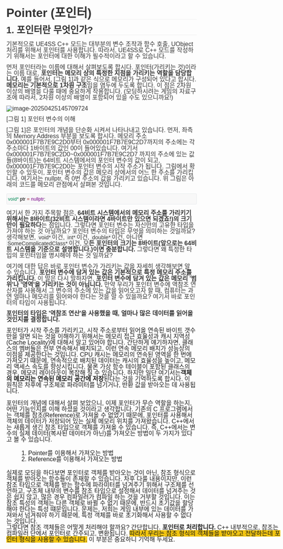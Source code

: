 <div spellcheck="false" class="md-htmlblock md-rawblock md-end-block" cid="n97" mdtype="html_block" style="min-height: 1em; margin: 0; padding: 0; line-height: 1.0; box-sizing: border-box; margin-top: 1rem; margin-bottom: 1rem; white-space: normal; position: relative; color: #333333; font-family: 'Open Sans', 'Clear Sans', 'Helvetica Neue', Helvetica, Arial, 'Segoe UI Emoji', sans-serif; font-size: 16px; font-style: normal; font-variant-ligatures: normal; font-variant-caps: normal; font-weight: 400; letter-spacing: normal; orphans: 2; text-align: start; text-indent: 0px; text-transform: none; widows: 2; word-spacing: 0px; -webkit-text-stroke-width: 0px; text-decoration-thickness: initial; text-decoration-style: initial; text-decoration-color: initial;"><span style="min-height: 1em; margin: 0; padding: 0; font-family: Helvetica,Arial,sans-serif; line-height: 1.0; box-sizing: border-box; position: absolute;"></span></div><p style="min-height: 1em; margin: 0; padding: 0; font-family: Helvetica,Arial,sans-serif; font-size: 16px; line-height: 1.0;"><span style="box-sizing: border-box; min-height: 1em; margin: 0px; padding: 0px; font-family: Helvetica, Arial, sans-serif; line-height: 1;"></span></p><p style="box-sizing: border-box; margin: 0px; padding: 0px; font-family: Helvetica, Arial, sans-serif; font-size: 16px; line-height: 1; min-height: 20px; cursor: default;" tabindex="-1"></p><h1 style="box-sizing: border-box; white-space: pre-wrap; break-after: avoid-page; break-inside: avoid; orphans: 4; font-size: 2.25em; margin: 1rem 0px; position: relative; font-weight: bold; line-height: 1.2; cursor: text; border-bottom: 1px solid rgb(238, 238, 238); min-height: 1em; padding: 0px; color: #333333; font-family: 'Open Sans', 'Clear Sans', 'Helvetica Neue', Helvetica, Arial, 'Segoe UI Emoji', sans-serif; font-style: normal; font-variant-ligatures: normal; font-variant-caps: normal; letter-spacing: normal; text-align: start; text-indent: 0px; text-transform: none; widows: 2; word-spacing: 0px; -webkit-text-stroke-width: 0px; text-decoration-thickness: initial; text-decoration-style: initial; text-decoration-color: initial;"><span style="box-sizing: border-box; min-height: 1em; margin: 0px; padding: 0px; font-family: Helvetica, Arial, sans-serif; line-height: 1;">Pointer (포인터)</span></h1><h2 style="box-sizing: border-box; white-space: pre-wrap; break-after: avoid-page; break-inside: avoid; orphans: 4; font-size: 1.75em; margin: 1rem 0px; position: relative; font-weight: bold; line-height: 1.225; cursor: text; border-bottom: 1px solid rgb(238, 238, 238); min-height: 1em; padding: 0px; color: #333333; font-family: 'Open Sans', 'Clear Sans', 'Helvetica Neue', Helvetica, Arial, 'Segoe UI Emoji', sans-serif; font-style: normal; font-variant-ligatures: normal; font-variant-caps: normal; letter-spacing: normal; text-align: start; text-indent: 0px; text-transform: none; widows: 2; word-spacing: 0px; -webkit-text-stroke-width: 0px; text-decoration-thickness: initial; text-decoration-style: initial; text-decoration-color: initial;"><span style="box-sizing: border-box; min-height: 1em; margin: 0px; padding: 0px; font-family: Helvetica, Arial, sans-serif; line-height: 1;">1. 포인터란 무엇인가?</span></h2><p style="box-sizing: border-box; line-height: inherit; orphans: 4; margin: 0.8em 0px; position: relative; min-height: 1em; padding: 0px; white-space: pre-wrap; color: #333333; font-family: 'Open Sans', 'Clear Sans', 'Helvetica Neue', Helvetica, Arial, 'Segoe UI Emoji', sans-serif; font-size: 16px; font-style: normal; font-variant-ligatures: normal; font-variant-caps: normal; font-weight: 400; letter-spacing: normal; text-align: start; text-indent: 0px; text-transform: none; widows: 2; word-spacing: 0px; -webkit-text-stroke-width: 0px; text-decoration-thickness: initial; text-decoration-style: initial; text-decoration-color: initial;"><span style="box-sizing: border-box; min-height: 1em; margin: 0px; padding: 0px; font-family: Helvetica, Arial, sans-serif; line-height: 1;">기본적으로 UE4SS C++ 모드는 대부분의 변수 조작과 함수 호출, UObject 처리를 위해서 포인터를 사용합니다. 따라서, UE4SS로 C++ 모드를 작성하기 위해서는 포인터에 대한 이해가 필수적이라고 할 수 있습니다.</span></p><p style="box-sizing: border-box; line-height: inherit; orphans: 4; margin: 0.8em 0px; position: relative; min-height: 1em; padding: 0px; white-space: pre-wrap; color: #333333; font-family: 'Open Sans', 'Clear Sans', 'Helvetica Neue', Helvetica, Arial, 'Segoe UI Emoji', sans-serif; font-size: 16px; font-style: normal; font-variant-ligatures: normal; font-variant-caps: normal; font-weight: 400; letter-spacing: normal; text-align: start; text-indent: 0px; text-transform: none; widows: 2; word-spacing: 0px; -webkit-text-stroke-width: 0px; text-decoration-thickness: initial; text-decoration-style: initial; text-decoration-color: initial;"><span style="box-sizing: border-box; min-height: 1em; margin: 0px; padding: 0px; font-family: Helvetica, Arial, sans-serif; line-height: 1;">먼저 포인터라는 이름에 대해서 살펴보도록 합시다. 포인터(가리키는 것)이라는 이름 대로, </span><strong style="box-sizing: border-box; min-height: 1em; margin: 0px; padding: 0px; font-family: Helvetica, Arial, sans-serif; line-height: 1;"><span style="box-sizing: border-box; min-height: 1em; margin: 0px; padding: 0px; font-family: Helvetica, Arial, sans-serif; line-height: 1;">포인터는 메모리 상의 특정한 지점을 가리키는 역할을 담당합니다.</span></strong><span style="box-sizing: border-box; min-height: 1em; margin: 0px; padding: 0px; font-family: Helvetica, Arial, sans-serif; line-height: 1;"> 예를 들어서, [그림 1]과 같은 식으로 메모리가 구성되어 있다고 합시다. </span><strong style="box-sizing: border-box; min-height: 1em; margin: 0px; padding: 0px; font-family: Helvetica, Arial, sans-serif; line-height: 1;"><span style="box-sizing: border-box; min-height: 1em; margin: 0px; padding: 0px; font-family: Helvetica, Arial, sans-serif; line-height: 1;">메모리는 기본적으로 1차원 구조</span></strong><span style="box-sizing: border-box; min-height: 1em; margin: 0px; padding: 0px; font-family: Helvetica, Arial, sans-serif; line-height: 1;">임을 염두에 두도록 합니다. 이 점은 2차원 이상의 배열을 다룰 때에 중요하게 작용합니다. (모딩하시려는 게임의 자료구조에 따라서, 2차원 이상의 배열이 포함되어 있을 수도 있으니까요!)</span></p><p style="box-sizing: border-box; line-height: inherit; orphans: 4; margin: 0.8em 0px; position: relative; min-height: 1em; padding: 0px; white-space: pre-wrap; color: #333333; font-family: 'Open Sans', 'Clear Sans', 'Helvetica Neue', Helvetica, Arial, 'Segoe UI Emoji', sans-serif; font-size: 16px; font-style: normal; font-variant-ligatures: normal; font-variant-caps: normal; font-weight: 400; letter-spacing: normal; text-align: start; text-indent: 0px; text-transform: none; widows: 2; word-spacing: 0px; -webkit-text-stroke-width: 0px; text-decoration-thickness: initial; text-decoration-style: initial; text-decoration-color: initial;"><span style="box-sizing: border-box; margin: 0px; padding: 0px; line-height: 1; min-width: 10px; min-height: 10px; position: relative; word-break: break-all; font-family: monospace; display: inline-block; width: 1140px;"><img alt="image-20250425145709724" src="file:///D:/_Personal%20Project/UE4SS%20C++%20Modding%20Guide/UE4SS_CPP_Modding_Guide/Basic%20C++%20Knowledge/Korean/assets/image-20250425145709724.png" data-src="file:///D:/_Personal%20Project/UE4SS%20C++%20Modding%20Guide/UE4SS_CPP_Modding_Guide/Basic%20C++%20Knowledge/Korean/assets/image-20250425145709724.png" style="box-sizing: border-box; border-width: 0px 4px 0px 2px; border-image: initial; vertical-align: middle; max-width: 100%; image-orientation: from-image; cursor: default; display: block; min-height: 1em; padding: 0px; font-family: Helvetica, Arial, sans-serif; line-height: 1; margin: auto; border-color: initial transparent initial transparent; border-style: initial solid initial solid;"></span></p><p style="box-sizing: border-box; line-height: inherit; orphans: 4; margin: 0.8em 0px; position: relative; min-height: 1em; padding: 0px; white-space: pre-wrap; color: #333333; font-family: 'Open Sans', 'Clear Sans', 'Helvetica Neue', Helvetica, Arial, 'Segoe UI Emoji', sans-serif; font-size: 16px; font-style: normal; font-variant-ligatures: normal; font-variant-caps: normal; font-weight: 400; letter-spacing: normal; text-align: start; text-indent: 0px; text-transform: none; widows: 2; word-spacing: 0px; -webkit-text-stroke-width: 0px; text-decoration-thickness: initial; text-decoration-style: initial; text-decoration-color: initial;"><span style="box-sizing: border-box; min-height: 1em; margin: 0px; padding: 0px; font-family: Helvetica, Arial, sans-serif; line-height: 1;">[그림 1] 포인터 변수의 이해</span></p><p style="box-sizing: border-box; line-height: inherit; orphans: 4; margin: 0.8em 0px; position: relative; min-height: 1em; padding: 0px; white-space: pre-wrap; color: #333333; font-family: 'Open Sans', 'Clear Sans', 'Helvetica Neue', Helvetica, Arial, 'Segoe UI Emoji', sans-serif; font-size: 16px; font-style: normal; font-variant-ligatures: normal; font-variant-caps: normal; font-weight: 400; letter-spacing: normal; text-align: start; text-indent: 0px; text-transform: none; widows: 2; word-spacing: 0px; -webkit-text-stroke-width: 0px; text-decoration-thickness: initial; text-decoration-style: initial; text-decoration-color: initial;"><span style="box-sizing: border-box; min-height: 1em; margin: 0px; padding: 0px; font-family: Helvetica, Arial, sans-serif; line-height: 1;">[그림 1]은 포인터의 개념을 단순화 시켜서 나타나내고 있습니다. 먼저, 좌측의 Memory Address 부분을 보도록 합시다. 메모리 주소 0x000001F7B7E9C2D0부터 0x000001F7B7E9C2D7까지의 주소에는 각 주소마다 1바이트의 값인 00이 들어있습니다. 여기서 0x000001F7B7E9C2D0~0x000001F7B7E9C2D7 까지의 주소에 있는 값들(8바이트)는 64비트 시스템에서의 포인터 변수의 값이 되고, 0x000001F7B7E9C2D0는 포인터 변수의 시작 주소가 됩니다. 그림에서 확인할 수 있듯이, 포인터 변수의 값은 메모리 상에서의 어느 한 주소를 가리킵니다. 여기서는 nullptr, 즉 0번 주소의 값을 가리키고 있습니다. 위 그림은 아래의 코드를 메모리 관점에서 살펴본 것입니다.</span></p><pre spellcheck="false" lang="c++" style="box-sizing: border-box; overflow: visible; font-family: var(--monospace); width: inherit; position: relative; white-space: pre; min-height: 1em; margin: 15px 0px; line-height: 1; font-size: 0.9em; display: block; break-inside: avoid; text-align: left; background-image: inherit; background-position: inherit; background-size: inherit; background-repeat: inherit; background-attachment: inherit; background-origin: inherit; background-clip: inherit; background-color: #f8f8f8; border: 1px solid rgb(231, 234, 237); border-radius: 3px; padding: 8px 4px 6px 0px; color: #333333; font-style: normal; font-variant-ligatures: normal; font-variant-caps: normal; font-weight: 400; letter-spacing: normal; orphans: 2; text-indent: 0px; text-transform: none; widows: 2; word-spacing: 0px; -webkit-text-stroke-width: 0px; text-decoration-thickness: initial; text-decoration-style: initial; text-decoration-color: initial;">&nbsp;<span role="presentation" style="box-sizing: border-box; min-height: 1em; margin: 0px; padding: 0px 0.1px 0px 0px; font-family: Helvetica, Arial, sans-serif; line-height: 1;"><span style="box-sizing: border-box; min-height: 1em; margin: 0px; padding: 0px; font-family: Helvetica, Arial, sans-serif; line-height: 1; color: #008855;">void*</span> <span style="box-sizing: border-box; min-height: 1em; margin: 0px; padding: 0px; font-family: Helvetica, Arial, sans-serif; line-height: 1; color: #000000;">ptr</span> <span style="box-sizing: border-box; min-height: 1em; margin: 0px; padding: 0px; font-family: Helvetica, Arial, sans-serif; line-height: 1; color: #981a1a;">=</span> <span style="box-sizing: border-box; min-height: 1em; margin: 0px; padding: 0px; font-family: Helvetica, Arial, sans-serif; line-height: 1; color: #770088;">nullptr</span>;</span></pre><p style="box-sizing: border-box; line-height: inherit; orphans: 4; margin: 0.8em 0px; position: relative; min-height: 1em; padding: 0px; white-space: pre-wrap; color: #333333; font-family: 'Open Sans', 'Clear Sans', 'Helvetica Neue', Helvetica, Arial, 'Segoe UI Emoji', sans-serif; font-size: 16px; font-style: normal; font-variant-ligatures: normal; font-variant-caps: normal; font-weight: 400; letter-spacing: normal; text-align: start; text-indent: 0px; text-transform: none; widows: 2; word-spacing: 0px; -webkit-text-stroke-width: 0px; text-decoration-thickness: initial; text-decoration-style: initial; text-decoration-color: initial;"><span style="box-sizing: border-box; min-height: 1em; margin: 0px; padding: 0px; font-family: Helvetica, Arial, sans-serif; line-height: 1;">여기서 한 가지 주목할 점은, </span><strong style="box-sizing: border-box; min-height: 1em; margin: 0px; padding: 0px; font-family: Helvetica, Arial, sans-serif; line-height: 1;"><span style="box-sizing: border-box; min-height: 1em; margin: 0px; padding: 0px; font-family: Helvetica, Arial, sans-serif; line-height: 1;">64비트 시스템에서의 메모리 주소를 가리키기 위해서는 8바이트(32비트 시스템이라면 4바이트만 있으면 되겠죠!)의 크기만이 필요하다</span></strong><span style="box-sizing: border-box; min-height: 1em; margin: 0px; padding: 0px; font-family: Helvetica, Arial, sans-serif; line-height: 1;">는 점입니다. 그렇다면 포인터 변수는 자신만의 고유한 타입을 가져야 하는 것 아닐까요? 포인터 변수의 타입은 무엇을 의미하는 것일까요? 생각해보면, </span><span spellcheck="false" style="box-sizing: border-box; min-height: 1em; margin: 0px; padding: 0px; font-family: Helvetica, Arial, sans-serif; line-height: 1;"><code style="box-sizing: border-box; font-family: var(--monospace); text-align: left; vertical-align: initial; border: 1px solid rgb(231, 234, 237); background-color: #f3f4f4; border-radius: 3px; padding: 0px 2px; font-size: 0.9em; min-height: 1em; margin: 0px; line-height: 1;">void*</code></span><span style="box-sizing: border-box; min-height: 1em; margin: 0px; padding: 0px; font-family: Helvetica, Arial, sans-serif; line-height: 1;">이건, </span><span spellcheck="false" style="box-sizing: border-box; min-height: 1em; margin: 0px; padding: 0px; font-family: Helvetica, Arial, sans-serif; line-height: 1;"><code style="box-sizing: border-box; font-family: var(--monospace); text-align: left; vertical-align: initial; border: 1px solid rgb(231, 234, 237); background-color: #f3f4f4; border-radius: 3px; padding: 0px 2px; font-size: 0.9em; min-height: 1em; margin: 0px; line-height: 1;">int*</code></span><span style="box-sizing: border-box; min-height: 1em; margin: 0px; padding: 0px; font-family: Helvetica, Arial, sans-serif; line-height: 1;">이건, </span><span spellcheck="false" style="box-sizing: border-box; min-height: 1em; margin: 0px; padding: 0px; font-family: Helvetica, Arial, sans-serif; line-height: 1;"><code style="box-sizing: border-box; font-family: var(--monospace); text-align: left; vertical-align: initial; border: 1px solid rgb(231, 234, 237); background-color: #f3f4f4; border-radius: 3px; padding: 0px 2px; font-size: 0.9em; min-height: 1em; margin: 0px; line-height: 1;">double*</code></span><span style="box-sizing: border-box; min-height: 1em; margin: 0px; padding: 0px; font-family: Helvetica, Arial, sans-serif; line-height: 1;">이건, 아니면 </span><span spellcheck="false" style="box-sizing: border-box; min-height: 1em; margin: 0px; padding: 0px; font-family: Helvetica, Arial, sans-serif; line-height: 1;"><code style="box-sizing: border-box; font-family: var(--monospace); text-align: left; vertical-align: initial; border: 1px solid rgb(231, 234, 237); background-color: #f3f4f4; border-radius: 3px; padding: 0px 2px; font-size: 0.9em; min-height: 1em; margin: 0px; line-height: 1;">SomeComplicatedClass*</code></span><span style="box-sizing: border-box; min-height: 1em; margin: 0px; padding: 0px; font-family: Helvetica, Arial, sans-serif; line-height: 1;">이건, 모</span><strong style="box-sizing: border-box; min-height: 1em; margin: 0px; padding: 0px; font-family: Helvetica, Arial, sans-serif; line-height: 1;"><span style="box-sizing: border-box; min-height: 1em; margin: 0px; padding: 0px; font-family: Helvetica, Arial, sans-serif; line-height: 1;">든 포인터의 크기는 8바이트(앞으로는 64비트 시스템을 기준으로 설명합니다.)이면 충분합니다.</span></strong><span style="box-sizing: border-box; min-height: 1em; margin: 0px; padding: 0px; font-family: Helvetica, Arial, sans-serif; line-height: 1;"> 그렇다면 왜 특정한 타입의 포인터임을 명시해야 하는 것 일까요?</span></p><p style="box-sizing: border-box; line-height: inherit; orphans: 4; margin: 0.8em 0px; position: relative; min-height: 1em; padding: 0px; white-space: pre-wrap; color: #333333; font-family: 'Open Sans', 'Clear Sans', 'Helvetica Neue', Helvetica, Arial, 'Segoe UI Emoji', sans-serif; font-size: 16px; font-style: normal; font-variant-ligatures: normal; font-variant-caps: normal; font-weight: 400; letter-spacing: normal; text-align: start; text-indent: 0px; text-transform: none; widows: 2; word-spacing: 0px; -webkit-text-stroke-width: 0px; text-decoration-thickness: initial; text-decoration-style: initial; text-decoration-color: initial;"><span style="box-sizing: border-box; min-height: 1em; margin: 0px; padding: 0px; font-family: Helvetica, Arial, sans-serif; line-height: 1;">여기에 대한 답은 바로 포인터 변수가 가리키는 값을 자세히 생각해보면 알 수 있습니다. </span><strong style="box-sizing: border-box; min-height: 1em; margin: 0px; padding: 0px; font-family: Helvetica, Arial, sans-serif; line-height: 1;"><span style="box-sizing: border-box; min-height: 1em; margin: 0px; padding: 0px; font-family: Helvetica, Arial, sans-serif; line-height: 1;">포인터 변수에 담겨 있는 값은 기본적으로 특정 메모리 주소를 가리킵니다.</span></strong><span style="box-sizing: border-box; min-height: 1em; margin: 0px; padding: 0px; font-family: Helvetica, Arial, sans-serif; line-height: 1;"> 이 말은 다시 말하자면, </span><strong style="box-sizing: border-box; min-height: 1em; margin: 0px; padding: 0px; font-family: Helvetica, Arial, sans-serif; line-height: 1;"><span style="box-sizing: border-box; min-height: 1em; margin: 0px; padding: 0px; font-family: Helvetica, Arial, sans-serif; line-height: 1;">포인터 변수에 담겨 있는 값은 메모리 '범위'나 '영역'을 가리키는 것이 아닙니다.</span></strong><span style="box-sizing: border-box; min-height: 1em; margin: 0px; padding: 0px; font-family: Helvetica, Arial, sans-serif; line-height: 1;"> 만약 우리가 포인터 변수에 역참조 연산자를 사용해서 그 변수의 주소에 있는 값을 읽어오고자 할 때, 컴퓨터는 과연 얼마나 메모리를 읽어와야 한다는 것을 알 수 있을까요? 여기서 바로 포인터의 타입이 사용됩니다.</span></p><p style="box-sizing: border-box; line-height: inherit; orphans: 4; margin: 0.8em 0px; position: relative; min-height: 1em; padding: 0px; white-space: pre-wrap; color: #333333; font-family: 'Open Sans', 'Clear Sans', 'Helvetica Neue', Helvetica, Arial, 'Segoe UI Emoji', sans-serif; font-size: 16px; font-style: normal; font-variant-ligatures: normal; font-variant-caps: normal; font-weight: 400; letter-spacing: normal; text-align: start; text-indent: 0px; text-transform: none; widows: 2; word-spacing: 0px; -webkit-text-stroke-width: 0px; text-decoration-thickness: initial; text-decoration-style: initial; text-decoration-color: initial;"><strong style="box-sizing: border-box; min-height: 1em; margin: 0px; padding: 0px; font-family: Helvetica, Arial, sans-serif; line-height: 1;"><span style="box-sizing: border-box; min-height: 1em; margin: 0px; padding: 0px; font-family: Helvetica, Arial, sans-serif; line-height: 1;">포인터의 타입은 '역참조 연산'을 사용했을 때, 얼마나 많은 데이터를 읽어올 것인지를 결정합니다.</span></strong><strong style="box-sizing: border-box; min-height: 1em; margin: 0px; padding: 0px; font-family: Helvetica, Arial, sans-serif; line-height: 1;"><span style="box-sizing: border-box; min-height: 1em; margin: 0px; padding: 0px; font-family: Helvetica, Arial, sans-serif; line-height: 1;"></span></strong></p><p style="min-height: 1em; margin: 0; padding: 0; font-family: Helvetica,Arial,sans-serif; font-size: 16px; line-height: 1.0;">포인터가 시작 주소를 가리키고, 시작 주소로부터 읽어올 연속된 바이트 갯수만을 알면 되는 것을 이해하기 위해서는 메모리 접근 효율성과 캐시 지역성(Cache Locality)에 대해서 알고 있어야 합니다. 간단하게 얘기하자면, 클래스의 멤버들은 전부 연속해서 배치되고, 이런 연속 메모리 배치가 성능상의 이점을 제공한다는 것입니다. CPU 캐시는 메모리의 연속된 영역을 한 번에 가져오기 떄문에, 연속적으로 배치된 데이터는 캐시의 효율성을 높이고, 메모리 액세스 속도를 향상시킵니다. 물론 가상 함수 테이블이 포함된 클래스의 경우, 메모리 레이아웃이 복잡해 질 수 있습니다. 하지만 일단 여기서는<strong style="box-sizing: border-box; min-height: 1em; margin: 0px; padding: 0px; font-family: Helvetica, Arial, sans-serif; line-height: 1;">객체의 메모리는 연속된 메모리 공간에 저장</strong>된다는 것을 기억하도록 합시다. 이 원칙은 차후에 구조체로 파라미터를 넘기거나, 반환 값을 받아오는 데 사용됩니다.</p><p style="min-height: 1em; margin: 0; padding: 0; font-family: Helvetica,Arial,sans-serif; font-size: 16px; line-height: 1.0;"></p><p style="box-sizing: border-box; margin: 0px; padding: 0px; font-family: Helvetica, Arial, sans-serif; font-size: 16px; line-height: 1; min-height: 20px; cursor: default;" tabindex="-1">포인터의 개념에 대해서 살펴 보았으니, 이제 포인터가 무슨 역할을 하는지, 어떤 기능인지를 이해 하셨을 것이라고 생각합니다. 기존의 C 프로그램에서는 객체를 참조(Reference)로 가져올 수 없었기 때문에, 포인터를 사용해서 객체의 데이터가 저장되어 있는 실제 메모리 위치를 가져왔습니다. C++에서는 새롭게 생긴 참조 타입으로 객체를 가져올 수 있습니다. 즉, C++에서는 변수의 실제 데이터(복사된 데이터가 아닌)를 가져오는 방법이 두 가지가 있다고 볼 수 있습니다.</p><p style="box-sizing: border-box; margin: 0px 0px 0px 40px; padding: 0px; font-family: Helvetica, Arial, sans-serif; font-size: 16px; line-height: 1; min-height: 20px; cursor: default;" tabindex="-1"></p><p style="box-sizing: border-box; margin: 0px 0px 0px 40px; padding: 0px; font-family: Helvetica, Arial, sans-serif; font-size: 16px; line-height: 1; min-height: 20px; cursor: default;" tabindex="-1">1. Pointer를 이용해서 가져오는 방법<br style="min-height: 1em; margin: 0; padding: 0; font-family: Helvetica,Arial,sans-serif; line-height: 1.0;">2. Reference를 이용해서 가져오는 방법</p><p style="box-sizing: border-box; margin: 0px; padding: 0px; font-family: Helvetica, Arial, sans-serif; font-size: 16px; line-height: 1; min-height: 20px; cursor: default;" tabindex="-1"></p><p style="box-sizing: border-box; margin: 0px; padding: 0px; font-family: Helvetica, Arial, sans-serif; font-size: 16px; line-height: 1; min-height: 20px; cursor: default;" tabindex="-1">실제로 모딩을 하다보면 포인터로 객체를 받아오는 것이 아닌, 참조 형식으로 객체를 받아오는 함수들이 존재할 수 있습니다. 차후 다룰 내용이지만, 이런 참조 타입으로 객체를 받는 함수에 파라미터를 넘겨주기 위해서 구조체를 선언하고, 구조체 내부의 변수를 참조 타입으로 설정해서 데이터를 넘겨주는 것은 쉽지 않고, 많은 경우 컴파일러가 컴파일 하는 것을 거부할 것입니다. 이는 참조 특성의 객체는 다른 객체로 바뀔 수 없기 때문에, 반드시 초기값을 할당해야 한다는 특성 떄문입니다. 문제는, 저희는 게임 내부에 있는 데이터를 가져와서 넘겨줘야 하기 때문에, 특정 객체를 바로 초기화해서 사용할 수 없다는 것입니다.<span style="min-height: 1em; margin: 0; padding: 0; font-family: Helvetica,Arial,sans-serif; line-height: 1.0; box-sizing: border-box; position: absolute;"></span><span style="box-sizing: border-box; min-height: 1em; margin: 0px; padding: 0px; font-family: Helvetica, Arial, sans-serif; line-height: 1;"></span></p><p style="box-sizing: border-box; margin: 0px; padding: 0px; font-family: Helvetica, Arial, sans-serif; font-size: 16px; line-height: 1; min-height: 20px; cursor: default;" tabindex="-1"><span style="min-height: 1em; margin: 0; padding: 0; font-family: Helvetica,Arial,sans-serif; line-height: 1.0; box-sizing: border-box; position: absolute;">그렇다면 참조 객체들은 어떻게 처리해야 할까요? 간단합니다. <strong style="min-height: 1em; margin: 0; padding: 0; font-family: Helvetica,Arial,sans-serif; line-height: 1.0;">포인터로 처리합니다.</strong> C++ 내부적으로, 참조는 컴파일러 단에서 포인터로 간주되고, 변환됩니다. <span style="min-height: 1em; margin: 0; padding: 0; font-family: Helvetica,Arial,sans-serif; line-height: 1.0; background-color: #f1c40f;">따라서 우리는 참조 형식의 객체들을 받아오고 전달하는데 포인터 형식을 사용할 수 있습니다.</span> 이 부분은 중요하니 기억해 두세요.</span><span style="min-height: 1em; margin: 0; padding: 0; font-family: Helvetica,Arial,sans-serif; line-height: 1.0; box-sizing: border-box; position: absolute;"></span></p><p style="box-sizing: border-box; margin: 0px; padding: 0px; font-family: Helvetica, Arial, sans-serif; font-size: 16px; line-height: 1; min-height: 20px; cursor: default;" tabindex="-1"><span style="min-height: 1em; margin: 0; padding: 0; font-family: Helvetica,Arial,sans-serif; line-height: 1.0; box-sizing: border-box; position: absolute;"></span></p>

